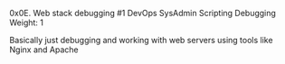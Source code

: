 0x0E. Web stack debugging #1
DevOps
SysAdmin
Scripting
Debugging
 Weight: 1

Basically just debugging and working with web servers using tools
like Nginx and Apache
